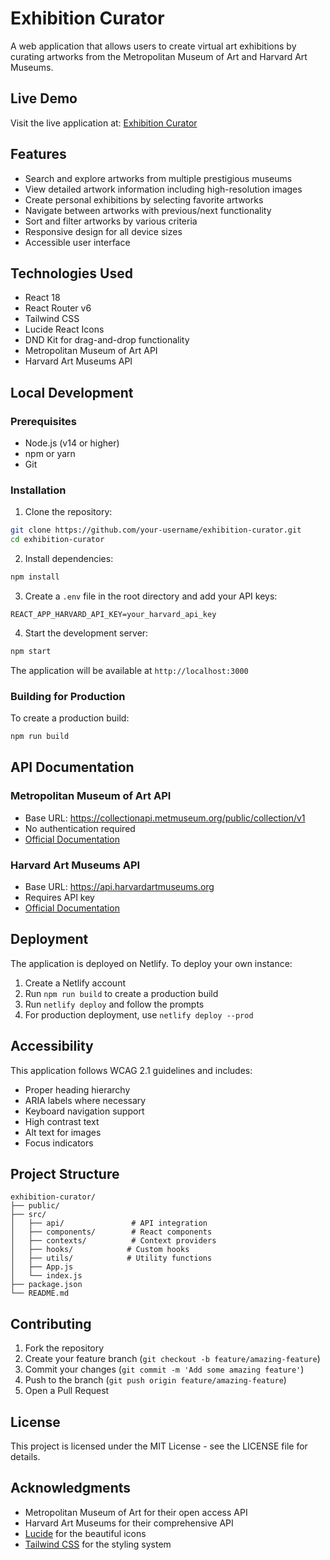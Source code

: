 # Exhibition Curator

A web application that allows users to create virtual art exhibitions by curating artworks from the Metropolitan Museum of Art and Harvard Art Museums.

## Live Demo

Visit the live application at: [Exhibition Curator](https://app.netlify.com/sites/ka-exhibition-curator/)

## Features

- Search and explore artworks from multiple prestigious museums
- View detailed artwork information including high-resolution images
- Create personal exhibitions by selecting favorite artworks
- Navigate between artworks with previous/next functionality
- Sort and filter artworks by various criteria
- Responsive design for all device sizes
- Accessible user interface

## Technologies Used

- React 18
- React Router v6
- Tailwind CSS
- Lucide React Icons
- DND Kit for drag-and-drop functionality
- Metropolitan Museum of Art API
- Harvard Art Museums API

## Local Development

### Prerequisites

- Node.js (v14 or higher)
- npm or yarn
- Git

### Installation

1. Clone the repository:
```bash
git clone https://github.com/your-username/exhibition-curator.git
cd exhibition-curator
```

2. Install dependencies:
```bash
npm install
```

3. Create a `.env` file in the root directory and add your API keys:
```env
REACT_APP_HARVARD_API_KEY=your_harvard_api_key
```

4. Start the development server:
```bash
npm start
```

The application will be available at `http://localhost:3000`

### Building for Production

To create a production build:
```bash
npm run build
```

## API Documentation

### Metropolitan Museum of Art API
- Base URL: https://collectionapi.metmuseum.org/public/collection/v1
- No authentication required
- [Official Documentation](https://metmuseum.github.io/)

### Harvard Art Museums API
- Base URL: https://api.harvardartmuseums.org
- Requires API key
- [Official Documentation](https://github.com/harvardartmuseums/api-docs)

## Deployment

The application is deployed on Netlify. To deploy your own instance:

1. Create a Netlify account
2. Run `npm run build` to create a production build
3. Run `netlify deploy` and follow the prompts
4. For production deployment, use `netlify deploy --prod`

## Accessibility

This application follows WCAG 2.1 guidelines and includes:
- Proper heading hierarchy
- ARIA labels where necessary
- Keyboard navigation support
- High contrast text
- Alt text for images
- Focus indicators

## Project Structure

```
exhibition-curator/
├── public/
├── src/
│   ├── api/               # API integration
│   ├── components/        # React components
│   ├── contexts/          # Context providers
│   ├── hooks/            # Custom hooks
│   ├── utils/            # Utility functions
│   ├── App.js
│   └── index.js
├── package.json
└── README.md
```

## Contributing

1. Fork the repository
2. Create your feature branch (`git checkout -b feature/amazing-feature`)
3. Commit your changes (`git commit -m 'Add some amazing feature'`)
4. Push to the branch (`git push origin feature/amazing-feature`)
5. Open a Pull Request

## License

This project is licensed under the MIT License - see the LICENSE file for details.

## Acknowledgments

- Metropolitan Museum of Art for their open access API
- Harvard Art Museums for their comprehensive API
- [Lucide](https://lucide.dev/) for the beautiful icons
- [Tailwind CSS](https://tailwindcss.com/) for the styling system